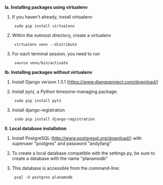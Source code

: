 **Ia. Installing packages using virtualenv**

1. If you haven't already, install virtualenv

        sudo pip install virtualenv
2. Within the outmost directory, create a virtualenv

        virtualenv venv --distribute
3. For each terminal session, you need to run

        source venv/bin/activate


**Ib. Installing packages without virtualenv**

1. Install Django version 1.3.1 (https://www.djangoproject.com/download/)
2. Install pytz, a Python timezone-managing package:

        sudo pip install pytz
3. Install django-registration

        sudo pip install django-registration
        
        
        
**II. Local database installation**

1. Install PostgreSQL (http://www.postgresql.org/download/) with superuser "postgres" and password "andyfang"
2. To create a local database compatible with the settings.py, be sure to create a database with the name "planamodb"
3. This database is accessible from the command-line:

        psql -U postgres planamodb
